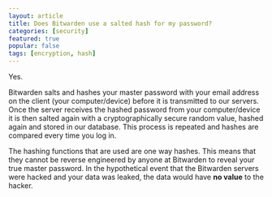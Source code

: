 ```yaml
---
layout: article
title: Does Bitwarden use a salted hash for my password?
categories: [security]
featured: true
popular: false
tags: [encryption, hash]
---
```


Yes.

Bitwarden salts and hashes your master password with your email address on the client (your computer/device) before it is transmitted to our servers. Once the server receives the hashed password from your computer/device it is then salted again with a cryptographically secure random value, hashed again and stored in our database. This process is repeated and hashes are compared every time you log in.

The hashing functions that are used are one way hashes. This means that they cannot be reverse engineered by anyone at Bitwarden to reveal your true master password. In the hypothetical event that the Bitwarden servers were hacked and your data was leaked, the data would have **no value** to the hacker.
